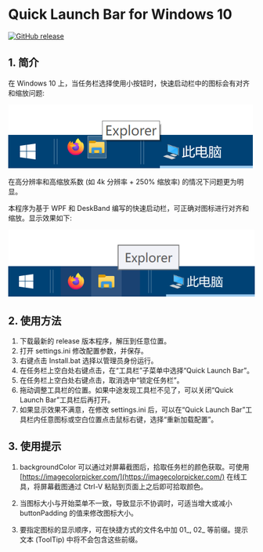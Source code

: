 # Quick Launch Bar for Windows 10

[![GitHub release](https://img.shields.io/github/release/wudicgi/Win10QuickLaunchBar.svg)](https://github.com/wudicgi/Win10QuickLaunchBar/releases/latest)

## 1. 简介

在 Windows 10 上，当任务栏选择使用小按钮时，快速启动栏中的图标会有对齐和缩放问题:

![Windows 10 Built-in Quick Launch Bar](docs/quick_launch_bar_win10_built_in.png)

在高分辨率和高缩放系数 (如 4k 分辨率 + 250% 缩放率) 的情况下问题更为明显。

本程序为基于 WPF 和 DeskBand 编写的快速启动栏，可正确对图标进行对齐和缩放。显示效果如下:

![This Quick Launch Bar](docs/quick_launch_bar_this_program.png)

## 2. 使用方法

1. 下载最新的 release 版本程序，解压到任意位置。
2. 打开 settings.ini 修改配置参数，并保存。
3. 右键点击 Install.bat 选择以管理员身份运行。
4. 在任务栏上空白处右键点击，在“工具栏”子菜单中选择“Quick Launch Bar”。
5. 在任务栏上空白处右键点击，取消选中“锁定任务栏”。
6. 拖动调整工具栏的位置。如果中途发现工具栏不见了，可以关闭“Quick Launch Bar”工具栏后再打开。
7. 如果显示效果不满意，在修改 settings.ini 后，可以在“Quick Launch Bar”工具栏内任意图标或空白位置点击鼠标右键，选择“重新加载配置”。

## 3. 使用提示

1. backgroundColor 可以通过对屏幕截图后，拾取任务栏的颜色获取。可使用 [https://imagecolorpicker.com/](https://imagecolorpicker.com/) 在线工具，将屏幕截图通过 Ctrl-V 粘贴到页面上之后即可拾取颜色。

2. 当图标大小与开始菜单不一致，导致显示不协调时，可适当增大或减小 buttonPadding 的值来修改图标大小。

3. 要指定图标的显示顺序，可在快捷方式的文件名中加 01_, 02_ 等前缀。提示文本 (ToolTip) 中将不会包含这些前缀。
